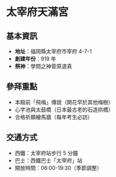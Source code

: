 # 太宰府天滿宮

## 基本資訊
- **地址**：福岡縣太宰府市宰府 4-7-1
- **創建年份**：919 年
- **祭神**：學問之神菅原道真

## 參拜重點
- 本殿前「飛梅」傳說（開花早於其他梅樹）
- 心字池與太鼓橋（日本最古老的石造拱橋）
- 合格祈願繪馬牆（每年考生必訪）

## 交通方式
- 西鐵：太宰府站步行 5 分鐘
- 巴士：西鐵巴士「太宰府」站
- 開放時間：06:00-19:30（季節調整）
